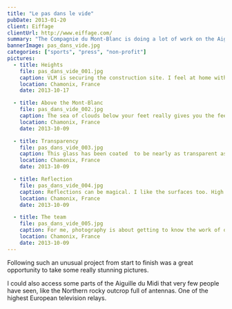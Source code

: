 ```yaml
---
title: "Le pas dans le vide"
pubDate: 2013-01-20
client: Eiffage
clientUrl: http://www.eiffage.com/
summary: "The Compagnie du Mont-Blanc is doing a lot of work on the Aiguille du Midi in Chamonix. Eiffage asked me to follow the construction of a glass cube allowing visitors to experience heights."
bannerImage: pas_dans_vide.jpg
categories: ["sports", "press", "non-profit"]
pictures:
  - title: Heights
    file: pas_dans_vide_001.jpg
    caption: VLM is securing the construction site. I feel at home with those guys. They are in love with heights and not afraid of them at all.
    location: Chamonix, France
    date: 2013-10-17

  - title: Above the Mont-Blanc
    file: pas_dans_vide_002.jpg
    caption: The sea of clouds below your feet really gives you the feeling you are flying. Using a fish-eye lens accentuates the feeling.
    location: Chamonix, France
    date: 2013-10-09

  - title: Transparency
    file: pas_dans_vide_003.jpg
    caption: This glass has been coated  to be nearly as transparent as my camera lens. I must say I am impressed by the near invisibility of the cube.
    location: Chamonix, France
    date: 2013-10-09

  - title: Reflection
    file: pas_dans_vide_004.jpg
    caption: Reflections can be magical. I like the surfaces too. High precision technologies are at work here.
    location: Chamonix, France
    date: 2013-10-09

  - title: The team
    file: pas_dans_vide_005.jpg
    caption: For me, photography is about getting to know the work of others and respect it as much as they often respect mine. This group picture is my way to thank those guys.
    location: Chamonix, France
    date: 2013-10-09
---
```


Following such an unusual project from start to finish was a great opportunity to take some really stunning pictures.

I could also access some parts of the Aiguille du Midi that very few people have seen, like the Northern rocky outcrop full of antennas. One of the highest European television relays.

